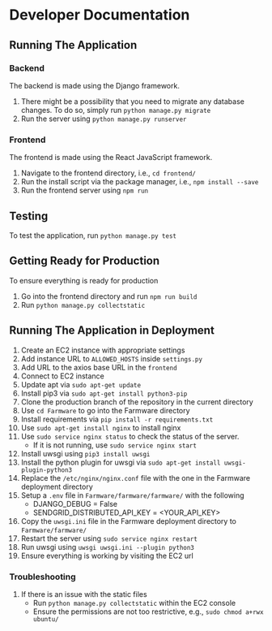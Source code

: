 # Developer Documentation
## Running The Application
### Backend
The backend is made using the Django framework. 

1. There might be a possibility that you need to migrate any database changes. To
do so, simply run `python manage.py migrate`
2. Run the server using `python manage.py runserver`

### Frontend
The frontend is made using the React JavaScript framework.
1. Navigate to the frontend directory, i.e., `cd frontend/`
2. Run the install script via the package manager, i.e., `npm install --save`
3. Run the frontend server using `npm run`

## Testing
To test the application, run `python manage.py test`

## Getting Ready for Production
To ensure everything is ready for production
1. Go into the frontend directory and run `npm run build`
1. Run `python manage.py collectstatic`

## Running The Application in Deployment
1. Create an EC2 instance with appropriate settings
1. Add instance URL to `ALLOWED_HOSTS` inside `settings.py`
1. Add URL to the axios base URL in the `frontend`
1. Connect to EC2 instance
1. Update apt via `sudo apt-get update`
1. Install pip3 via `sudo apt-get install python3-pip`
1. Clone the production branch of the repository in the current directory
1. Use `cd Farmware` to go into the Farmware directory
1. Install requirements via `pip install -r requirements.txt`
1. Use `sudo apt-get install nginx` to install nginx
1. Use `sudo service nginx status` to check the status of the server.
    - If it is not running, use `sudo service nginx start`
1. Install uwsgi using `pip3 install uwsgi`
1. Install the python plugin for uwsgi via `sudo apt-get install uwsgi-plugin-python3`
1. Replace the `/etc/nginx/nginx.conf` file with the one in the Farmware deployment directory
1. Setup a `.env` file in `Farmware/farmware/farmware/` with the following
    - DJANGO_DEBUG = False
    - SENDGRID_DISTRIBUTED_API_KEY = <YOUR_API_KEY>
1. Copy the `uwsgi.ini` file in the Farmware deployment directory to `Farmware/farmware/`
2. Restart the server using `sudo service nginx restart`
1. Run uwsgi using `uwsgi uwsgi.ini --plugin python3`
1. Ensure everything is working by visiting the EC2 url

### Troubleshooting
1. If there is an issue with the static files
    - Run `python manage.py collectstatic` within the EC2 console
    - Ensure the permissions are not too restrictive, e.g., `sudo chmod a+rwx ubuntu/`